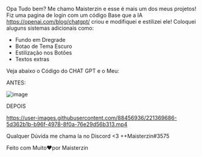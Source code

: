 Opa Tudo bem? Me chamo Maisterzin e esse é mais um dos meus projetos! Fiz uma pagina de login com um código Base que a IA <a href="Chat GPT">https://openai.com/blog/chatgpt/</a> criou e modifiquei e estilizei ele! Coloquei aluguns sistemas adicionais como:
- Fundo em Dregrade
- Botao de Tema Escuro
- Estilização nos Botões
- Textos extras

Veja abaixo o Código do CHAT GPT e o Meu:

ANTES:

![image](https://user-images.githubusercontent.com/88456936/221369625-443d433e-b6a2-4c8e-bde1-cb20a1be7337.png)

DEPOIS



https://user-images.githubusercontent.com/88456936/221369686-5d362b1b-b96f-4978-8f0a-76e29d56b313.mp4


Qualquer Dúvida me chama la no Discord <3 ++Maisterzin#3575

Feito com Muito❤️por Maisterzin
